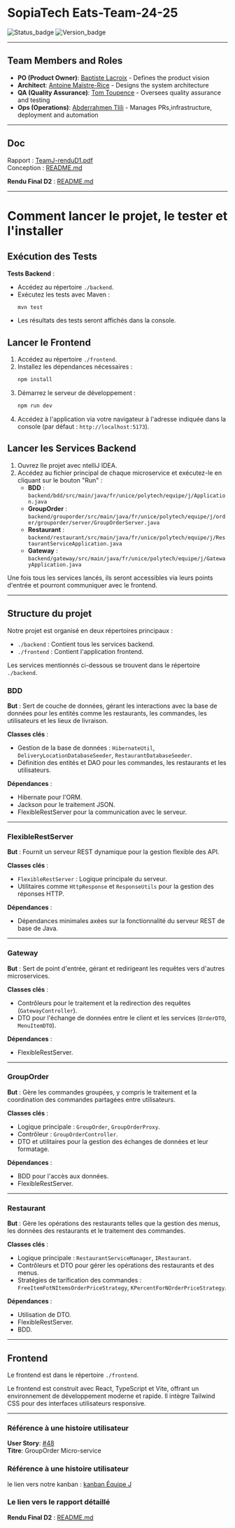 # SopiaTech Eats-Team-24-25

![Status_badge](https://img.shields.io/badge/status-complet-brightgreen)
![Version_badge](https://img.shields.io/badge/version-1.0.0-blue)

---

## Team Members and Roles

- **PO (Product Owner)**: [Baptiste Lacroix](https://github.com/BaptisteLacroix) - Defines the product vision
- **Architect**: [Antoine Maïstre-Rice](https://github.com/Antoine-MR) - Designs the system architecture
- **QA (Quality Assurance)**: [Tom Toupence](https://github.com/tom-toupence) - Oversees quality assurance and testing
- **Ops (Operations)**: [Abderrahmen Tlili](https://github.com/AbdouTlili) - Manages PRs,infrastructure, deployment and automation


---

## Doc

Rapport : [TeamJ-renduD1.pdf](./doc/report/TeamJ-renduD1.pdf)<br>
Conception : [README.md](./doc/README.md)

**Rendu Final D2** : [README.md](./doc/report/TeamJ-RenduD2.md)


---

# Comment lancer le projet, le tester et l'installer

## Exécution des Tests

**Tests Backend** :
   - Accédez au répertoire `./backend`.
   - Exécutez les tests avec Maven :
     ```bash
     mvn test
     ```
   - Les résultats des tests seront affichés dans la console.


## Lancer le Frontend

1. Accédez au répertoire `./frontend`.
2. Installez les dépendances nécessaires :
   ```bash
   npm install
   ```
3. Démarrez le serveur de développement :
   ```bash
   npm run dev
   ```
4. Accédez à l'application via votre navigateur à l'adresse indiquée dans la console (par défaut : `http://localhost:5173`).

## Lancer les Services Backend

1. Ouvrez Ile projet avec ntelliJ IDEA.
2. Accédez au fichier principal de chaque microservice et exécutez-le en cliquant sur le bouton "Run" :
   - **BDD** : `backend/bdd/src/main/java/fr/unice/polytech/equipe/j/Application.java`
   - **GroupOrder** : `backend/grouporder/src/main/java/fr/unice/polytech/equipe/j/order/grouporder/server/GroupOrderServer.java`
   - **Restaurant** : `backend/restaurant/src/main/java/fr/unice/polytech/equipe/j/RestaurantServiceApplication.java`
   - **Gateway** : `backend/gateway/src/main/java/fr/unice/polytech/equipe/j/GatewayApplication.java`

Une fois tous les services lancés, ils seront accessibles via leurs points d'entrée et pourront communiquer avec le frontend.


---

## Structure du projet

Notre projet est organisé en deux répertoires principaux :

- `./backend` : Contient tous les services backend.
- `./frontend` : Contient l'application frontend.

Les services mentionnés ci-dessous se trouvent dans le répertoire `./backend`.

### BDD

**But** : Sert de couche de données, gérant les interactions avec la base de données pour les entités comme les restaurants, les commandes, les utilisateurs et les lieux de livraison.

**Classes clés** :
- Gestion de la base de données : `HibernateUtil`, `DeliveryLocationDatabaseSeeder`, `RestaurantDatabaseSeeder`.
- Définition des entités et DAO pour les commandes, les restaurants et les utilisateurs.

**Dépendances** :
- Hibernate pour l'ORM.
- Jackson pour le traitement JSON.
- FlexibleRestServer pour la communication avec le serveur.

---

### FlexibleRestServer

**But** : Fournit un serveur REST dynamique pour la gestion flexible des API.

**Classes clés** :
- `FlexibleRestServer` : Logique principale du serveur.
- Utilitaires comme `HttpResponse` et `ResponseUtils` pour la gestion des réponses HTTP.

**Dépendances** :
- Dépendances minimales axées sur la fonctionnalité du serveur REST de base de Java.

---

### Gateway

**But** : Sert de point d'entrée, gérant et redirigeant les requêtes vers d'autres microservices.

**Classes clés** :
- Contrôleurs pour le traitement et la redirection des requêtes (`GatewayController`).
- DTO pour l'échange de données entre le client et les services (`OrderDTO`, `MenuItemDTO`).

**Dépendances** :
- FlexibleRestServer.

---

### GroupOrder

**But** : Gère les commandes groupées, y compris le traitement et la coordination des commandes partagées entre utilisateurs.

**Classes clés** :
- Logique principale : `GroupOrder`, `GroupOrderProxy`.
- Contrôleur : `GroupOrderController`.
- DTO et utilitaires pour la gestion des échanges de données et leur formatage.

**Dépendances** :
- BDD pour l'accès aux données.
- FlexibleRestServer.

---

### Restaurant

**But** : Gère les opérations des restaurants telles que la gestion des menus, les données des restaurants et le traitement des commandes.

**Classes clés** :
- Logique principale : `RestaurantServiceManager`, `IRestaurant`.
- Contrôleurs et DTO pour gérer les opérations des restaurants et des menus.
- Stratégies de tarification des commandes : `FreeItemFotNItemsOrderPriceStrategy`, `KPercentForNOrderPriceStrategy`.

**Dépendances** :
- Utilisation de DTO.
- FlexibleRestServer.
- BDD.

---

## Frontend

Le frontend est dans le répertoire `./frontend`.

Le frontend est construit avec React, TypeScript et Vite, offrant un environnement de développement moderne et rapide. Il intègre Tailwind CSS pour des interfaces utilisateurs responsive.


----


### Référence à une histoire utilisateur
**User Story**: [#48](https://github.com/PNS-Conception/STE-24-25--teamj/issues/48)  
**Titre**: GroupOrder Micro-service

### Référence à une histoire utilisateur
le lien vers notre kanban  : [kanban Équipe J](https://github.com/orgs/PNS-Conception/projects/69/views/1)

### Le lien vers le rapport détaillé

**Rendu Final D2** : [README.md](./doc/report/TeamJ-RenduD2.md)

